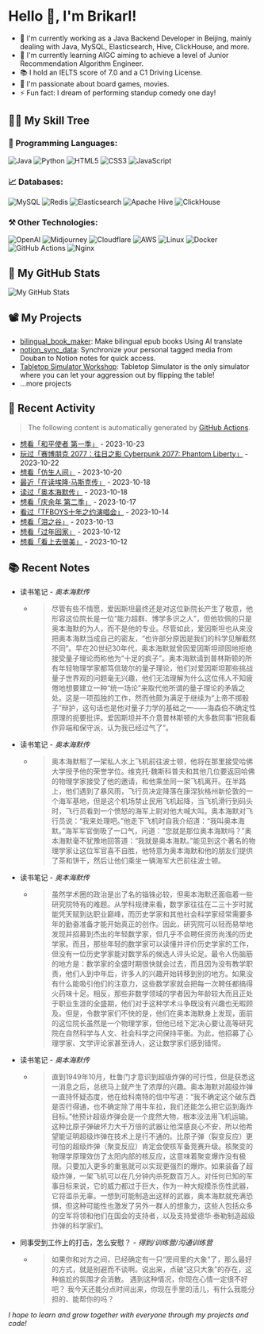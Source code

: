 # Hello 👋, I'm Brikarl!

- 🔭 I'm currently working as a Java Backend Developer in Beijing, mainly dealing with Java, MySQL, Elasticsearch, Hive,
  ClickHouse, and more.
- 🌱 I'm currently learning AIGC aiming to achieve a level of Junior Recommendation Algorithm Engineer.
- 📚 I hold an IELTS score of 7.0 and a C1 Driving License.
- 💬 I'm passionate about board games, movies.
- ⚡ Fun fact: I dream of performing standup comedy one day!

## 🧑‍💻 My Skill Tree

### 📌 Programming Languages:

![Java](https://img.shields.io/badge/-Java-%23007396?style=flat-square&logo=redhat&logoColor=ffffff)
![Python](https://img.shields.io/badge/-Python-%233776AB?style=flat-square&logo=python&logoColor=ffffff)
![HTML5](https://img.shields.io/badge/-HTML5-%23E44D27?style=flat-square&logo=html5&logoColor=ffffff)
![CSS3](https://img.shields.io/badge/-CSS3-%231572B6?style=flat-square&logo=css3)
![JavaScript](https://img.shields.io/badge/-JavaScript-%23F7DF1C?style=flat-square&logo=javascript&logoColor=000000&labelColor=%23F7DF1C&color=%23FFCE5A)

### 📈 Databases:

![MySQL](https://img.shields.io/badge/-MySQL-%234479A1?style=flat-square&logo=mysql&logoColor=ffffff)
![Redis](https://img.shields.io/badge/-Redis-%23DC382D?style=flat-square&logo=redis&logoColor=ffffff)
![Elasticsearch](https://img.shields.io/badge/-Elasticsearch-%23005571?style=flat-square&logo=elasticsearch&logoColor=ffffff)
![Apache Hive](https://img.shields.io/badge/-Apache%20Hive-%23F7DF1C?style=flat-square&logo=apachehive&logoColor=000000&labelColor=%23F7DF1C&color=%23FFCE5A)
![ClickHouse](https://img.shields.io/badge/-ClickHouse-%23FD5750?style=flat-square&logo=clickhouse&logoColor=ffffff)

### ⚒️ Other Technologies:

![OpenAI](https://img.shields.io/badge/-OpenAI-%23412991?style=flat-square&logo=openai&logoColor=ffffff)
![Midjourney](https://img.shields.io/badge/-Midjourney-%1A285F?style=flat-square&logo=ship&logoColor=ffffff)
![Cloudflare](https://img.shields.io/badge/-Cloudflare-%23F48120?style=flat-square&logo=cloudflare&logoColor=ffffff)
![AWS](https://img.shields.io/badge/-AWS-%23232F3E?style=flat-square&logo=amazon-aws&logoColor=ffffff)
![Linux](https://img.shields.io/badge/-Linux-%23FCC624?style=flat-square&logo=linux&logoColor=%23ffffff)
![Docker](https://img.shields.io/badge/-Docker-%232496ED?style=flat-square&logo=docker&logoColor=ffffff)
![GitHub Actions](https://img.shields.io/badge/-GitHub%20Actions-%232088FF?style=flat-square&logo=github-actions&logoColor=ffffff)
![Nginx](https://img.shields.io/badge/-Nginx-%23269539?style=flat-square&logo=nginx&logoColor=ffffff)

## 🌟 My GitHub Stats

![My GitHub Stats](https://github-readme-stats.vercel.app/api?username=Brikarl&show_icons=true&icon_color=0366d6&bg_color=ffffff&hide_title=true&include_all_commits=true&count_private=true&hide_rank=true)

## 📽️ My Projects

- [bilingual_book_maker](https://github.com/yihong0618/bilingual_book_maker): Make bilingual epub books Using AI
  translate
- [notion_sync_data](https://github.com/Qliangw/notion_sync_data): Synchronize your personal tagged media from Douban to
  Notion notes for quick access.
- [Tabletop Simulator Workshop](https://steamcommunity.com/profiles/76561198321473749/myworkshopfiles/?appid=286160):
  Tabletop Simulator is the only simulator where you can let your aggression out by flipping the table!
- ...more projects

## 🤔 Recent Activity
> The following content is automatically generated by [GitHub Actions](https://github.com/Brikarl/Brikarl/actions).

<!-- douban starts -->
- [想看「和平使者 第一季」](http://movie.douban.com/subject/35209701/) - 2023-10-23
- [玩过「赛博朋克 2077：往日之影 Cyberpunk 2077: Phantom Liberty」](http://www.douban.com/game/36087617/) - 2023-10-22
- [想看「仿生人间」](http://movie.douban.com/subject/35496378/) - 2023-10-20
- [最近「在读埃隆·马斯克传」](https://book.douban.com/subject/36518892/) - 2023-10-18
- [读过「奥本海默传」](https://book.douban.com/subject/36483883/) - 2023-10-18
- [想看「庆余年 第二季」](http://movie.douban.com/subject/34937650/) - 2023-10-17
- [看过「TFBOYS十年之约演唱会」](http://movie.douban.com/subject/36503685/) - 2023-10-14
- [想看「泪之谷」](http://movie.douban.com/subject/34971777/) - 2023-10-13
- [想看「过年回家」](http://movie.douban.com/subject/1303509/) - 2023-10-12
- [想看「看上去很美」](http://movie.douban.com/subject/1469441/) - 2023-10-12
<!-- douban ends -->

## 📚 Recent Notes

<!-- notion starts -->
- 读书笔记 - *奥本海默传*
  - > 尽管有些不情愿，爱因斯坦最终还是对这位新院长产生了敬意，他形容这位院长是一位“能力超群、博学多识之人”，但他钦佩的只是奥本海默的为人，而不是他的专业。尽管如此，爱因斯坦也从来没把奥本海默当成自己的密友，“也许部分原因是我们的科学见解截然不同”。早在20世纪30年代，奥本海默就曾因爱因斯坦顽固地拒绝接受量子理论而称他为“十足的疯子”。奥本海默请到普林斯顿的所有年轻物理学家都笃信玻尔的量子理论，他们对爱因斯坦那些挑战量子世界观的问题毫无兴趣，他们无法理解为什么这位伟人不知疲倦地想要建立一种“统一场论”来取代他所谓的量子理论的矛盾之处。这是一项孤独的工作，然而他颇为满足于继续为“上帝不掷骰子”辩护，这句话也是他对量子力学的基础之一——海森伯不确定性原理的扼要批评。爱因斯坦并不介意普林斯顿的大多数同事“把我看作异端和保守派，认为我已经过气了”。
- 读书笔记 - *奥本海默传*
  - > 奥本海默租了一架私人水上飞机前往波士顿，他将在那里接受哈佛大学授予他的荣誉学位。维克托·魏斯科普夫和其他几位要返回哈佛的物理学家接受了他的邀请，和他乘坐同一架飞机离开。在半路上，他们遇到了暴风雨，飞行员决定降落在康涅狄格州新伦敦的一个海军基地，但是这个机场禁止民用飞机起降，当飞机滑行到码头时，飞行员看到一个愤怒的海军上尉对他大喊大叫。奥本海默对飞行员说：“我来处理吧。”他走下飞机时自我介绍道：“我叫奥本海默。”海军军官倒吸了一口气，问道：“您就是那位奥本海默吗？”奥本海默毫不犹豫地回答道：“我就是奥本海默。”能见到这个著名的物理学家让这位军官喜不自胜，他特意为奥本海默和他的朋友们提供了茶和饼干，然后让他们乘坐一辆海军大巴前往波士顿。
- 读书笔记 - *奥本海默传*
  - > 虽然学术圈的政治是出了名的锱铢必较，但奥本海默还面临着一些研究院特有的难题。从学科规律来看，数学家往往在二三十岁时就能凭天赋到达职业巅峰，而历史学家和其他社会科学家经常需要多年的勤奋准备才能开始真正的创作。因此，研究院可以轻而易举地发现并招募到杰出的年轻数学家，但几乎不会聘任资历尚浅的历史学家。而且，那些年轻的数学家可以读懂并评价历史学家的工作，但没有一位历史学家能对数学系的候选人评头论足。最令人伤脑筋的地方是：数学家的全盛时期很快就会过去，而且因为没有教学职责，他们人到中年后，许多人的兴趣开始转移到别的地方。如果没有什么能吸引他们的注意力，这些数学家就会把每一次聘任都搞得火药味十足。相反，那些非数学领域的学者因为年龄较大而且正处于职业生涯的全盛期，他们对于这种学术斗争既没有兴趣也无暇顾及。但是，令数学家们不快的是，他们在奥本海默身上发现，面前的这位院长虽然是一个物理学家，但他已经下定决心要让高等研究院在自然科学与人文、社会科学之间保持平衡。为此，他招募了心理学家、文学评论家甚至诗人，这让数学家们感到错愕。
- 读书笔记 - *奥本海默传*
  - > 直到1949年10月，杜鲁门才意识到超级炸弹的可行性，但是获悉这一消息之后，总统马上就产生了浓厚的兴趣。奥本海默对超级炸弹一直持怀疑态度，他在给科南特的信中写道：“我不确定这个破东西是否行得通，也不确定除了用牛车拉，我们还能怎么把它运到轰炸目标。”他预计超级炸弹会是一个庞然大物，根本没法用飞机运输。这种比原子弹破坏力大千万倍的武器让他深感良心不安，所以他希望能证明超级炸弹在技术上是行不通的。比原子弹（裂变反应）更可怕的超级炸弹（聚变反应）肯定会使核军备竞赛升级。核聚变的物理学原理效仿了太阳内部的核反应，这意味着聚变爆炸没有极限。只要加入更多的重氢就可以实现更强烈的爆炸。如果装备了超级炸弹，一架飞机可以在几分钟内杀死数百万人。对任何已知的军事目标来说，它的威力都过于巨大，作为一种大规模杀伤性武器，它将滥杀无辜。一想到可能制造出这样的武器，奥本海默就充满恐惧，但这种可能性也激发了另外一群人的想象力，这些人包括众多的空军将领和他们在国会的支持者，以及支持爱德华·泰勒制造超级炸弹的科学家们。
- 同事受到工作上的打击，怎么安慰？ - *得到/训练营/沟通训练营*
  - > 如果你和对方之间，已经确定有一只“房间里的大象”了，那么最好的方式，就是别避而不谈啊。说出来，点破“这只大象”的存在，这种尴尬的氛围才会消散。  遇到这种情况，你现在心情一定很不好吧？ 我今天还能分点时间出来，你现在手里的活儿，有什么我能分担的、能帮你的吗？
<!-- notion ends -->

*I hope to learn and grow together with everyone through my projects and code!*
